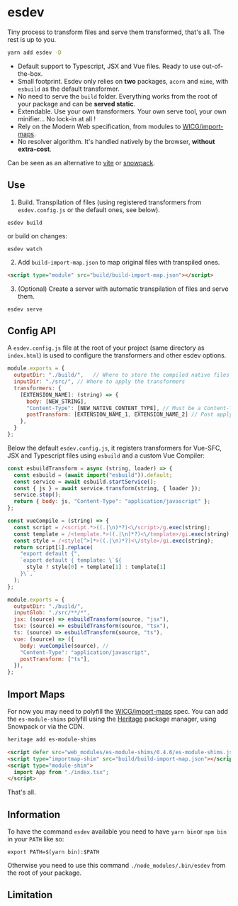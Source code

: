 # esdev

Tiny process to transform files and serve them transformed, that's all.
The rest is up to you. 

```bash
yarn add esdev -D
```

- Default support to Typescript, JSX and Vue files. Ready to use out-of-the-box.
- Small footprint. Esdev only relies on **two** packages, `acorn` and `mime`, with `esbuild` as the default transformer.
- No need to serve the `build` folder. Everything works from the root of your package and can be **served static**.
- Extendable. Use your own transformers. Your own serve tool, your own minifier... No lock-in at all !
- Rely on the Modern Web specification, from modules to [WICG/import-maps](https://github.com/WICG/import-maps).
- No resolver algorithm. It's handled natively by the browser, **without extra-cost**.

Can be seen as an alternative to [vite](https://github.com/vuejs/vite) or [snowpack](https://github.com/pikapkg/snowpack).

## Use

1. Build. Transpilation of files (using registered transformers from `esdev.config.js` or the default ones, see below).

```
esdev build
```
or build on changes:
```
esdev watch
```

2. Add `build-import-map.json` to map original files with transpiled ones.

```html
<script type="module" src="build/build-import-map.json"></script>
```

3. (Optional) Create a server with automatic transpilation of files and serve them.

```
esdev serve
```

## Config API

A `esdev.config.js` file at the root of your project (same directory as `index.html`) is used to configure the transformers and other esdev options.

```js
module.exports = {
  outputDir: "./build/",   // Where to store the compiled native files and the build import-map
  inputDir: "./src/", // Where to apply the transformers
  transformers: {
    [EXTENSION_NAME]: (string) => {
      body: [NEW_STRING],
      "Content-Type": [NEW_NATIVE_CONTENT_TYPE], // Must be a Content-Type known by the browser
      postTransform: [EXTENSION_NAME_1, EXTENSION_NAME_2] // Post apply registered transformers
    },
  }
};
```

Below the default `esdev.config.js`, it registers transformers for Vue-SFC, JSX and Typescript files using `esbuild` and a custom Vue Compiler:

```js
const esbuildTransform = async (string, loader) => {
  const esbuild = (await import("esbuild")).default;
  const service = await esbuild.startService();
  const { js } = await service.transform(string, { loader });
  service.stop();
  return { body: js, "Content-Type": "application/javascript" };
};

const vueCompile = (string) => {
  const script = /<script.*>((.|\n)*?)<\/script>/g.exec(string);
  const template = /<template.*>((.|\n)*?)<\/template>/gi.exec(string);
  const style = /<style[^>]*>((.|\n)*?)<\/style>/gi.exec(string);
  return script[1].replace(
    "export default {",
    `export default { template: \`${
      style ? style[0] + template[1] : template[1]
    }\`,`
  );
};

module.exports = {
  outputDir: "./build/",
  inputGlob: "./src/**/*",
  jsx: (source) => esbuildTransform(source, "jsx"),
  tsx: (source) => esbuildTransform(source, "tsx"),
  ts: (source) => esbuildTransform(source, "ts"),
  vue: (source) => ({
    body: vueCompile(source), //
    "Content-Type": "application/javascript",
    postTransform: ["ts"],
  }),
};
```

## Import Maps

For now you may need to polyfill the [WICG/import-maps](https://github.com/WICG/import-maps) spec.
You can add the `es-module-shims` polyfill using the [Heritage](https://github.com/nestarz/heritage) package manager, using Snowpack or via the CDN.

```bash
heritage add es-module-shims
```

```html
<script defer src="web_modules/es-module-shims/0.4.6/es-module-shims.js"></script>
<script type="importmap-shim" src="build/build-import-map.json"></script>
<script type="module-shim">
  import App from "./index.tsx";
</script>
```

That's all.

## Information

To have the command `esdev` available you need to have `yarn bin`or `npm bin` in your `PATH` like so:

```
export PATH=$(yarn bin):$PATH
```

Otherwise you need to use this command `./node_modules/.bin/esdev` from the root of your package.

## Limitation